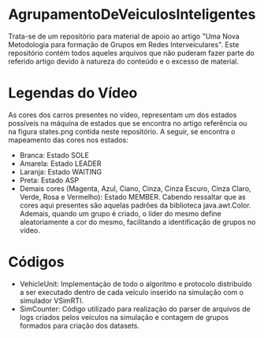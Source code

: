 # AgrupamentoDeVeiculosInteligentes
Trata-se de um repositório para material de apoio ao artigo "Uma Nova Metodologia para formação de Grupos em Redes Interveiculares". Este repositório contém todos aqueles arquivos que não puderam fazer parte do referido artigo devido à natureza do conteúdo e o excesso de material.

# Legendas do Vídeo
As cores dos carros presentes no vídeo, representam um dos estados possíveis na máquina de estados que se encontra no artigo referência ou na figura states.png contida neste repositório. A seguir, se encontra o mapeamento das cores nos estados:
  - Branca: Estado SOLE
  - Amarela: Estado LEADER
  - Laranja: Estado WAITING
  - Preta: Estado ASP
  - Demais cores (Magenta, Azul, Ciano, Cinza, Cinza Escuro, Cinza Claro, Verde, Rosa e Vermelho): Estado MEMBER. Cabendo ressaltar que as cores aqui presentes são aquelas padrões da biblioteca java.awt.Color. Ademais, quando um grupo é criado, o líder do mesmo define aleatoriamente a cor do mesmo, facilitando a identificação de grupos no vídeo.

# Códigos
- VehicleUnit: Implementação de todo o algoritmo e protocolo distribuído a ser executado dentro de cada veículo inserido na simulação com o simulador VSimRTI.
- SimCounter: Código utilizado para realização do parser de arquivos de logs criados pelos veículos na simulação e contagem de grupos formados para criação dos datasets.
